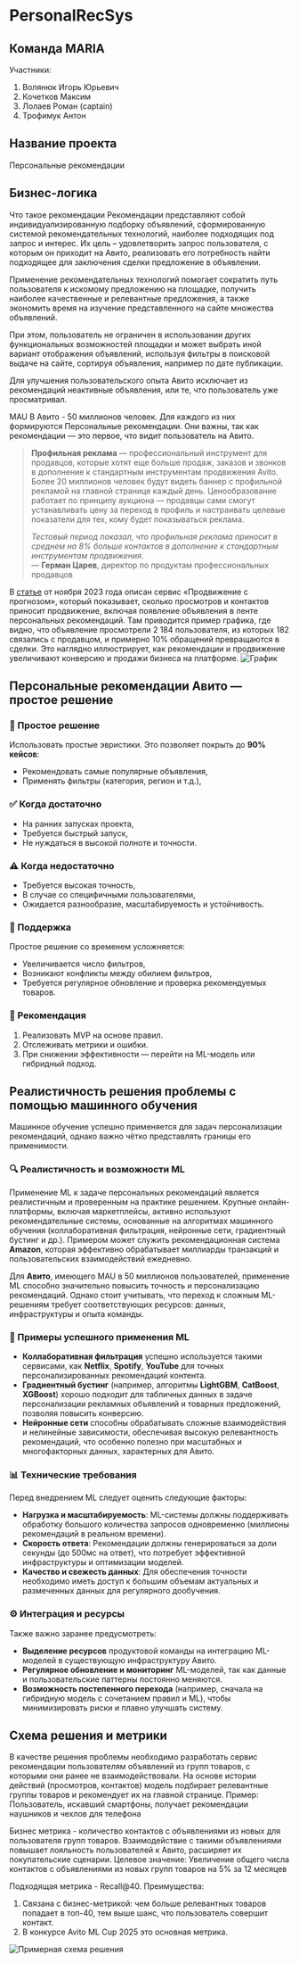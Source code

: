 # PersonalRecSys

## Команда MARIA

Участники:

1. Волянюк Игорь Юрьевич
2. Кочетков Максим
3. Лолаев Роман (captain)
4. Трофимук Антон

## Название проекта

Персональные рекомендации

## Бизнес-логика

Что такое рекомендации
Рекомендации представляют собой индивидуализированную подборку объявлений, сформированную системой рекомендательных технологий, наиболее подходящих под запрос и интерес. Их цель – удовлетворить запрос пользователя, с которым он приходит на Авито, реализовать его потребность найти подходящее для заключения сделки предложение в объявлении.

Применение рекомендательных технологий помогает сократить путь пользователя к искомому предложению на площадке, получить наиболее качественные и релевантные предложения, а также экономить время на изучение представленного на сайте множества объявлений.

При этом, пользователь не ограничен в использовании других функциональных возможностей площадки и может выбрать иной вариант отображения объявлений, используя фильтры в поисковой выдаче на сайте, сортируя объявления, например по дате публикации.

Для улучшения пользовательского опыта Авито исключает из рекомендаций неактивные объявления, или те, что пользователь уже просматривал.

MAU В Авито - 50 миллионов человек. Для каждого из них формируются Персональные рекомендации. Они важны, так как рекомендации — это первое, что видит пользователь на Авито.

> **Профильная реклама** — профессиональный инструмент для продавцов, которые хотят еще больше продаж, заказов и звонков в дополнение к стандартным инструментам продвижения Avito. Более 20 миллионов человек будут видеть баннер с профильной рекламой на главной странице каждый день. Ценообразование работает по принципу аукциона — продавцы сами смогут устанавливать цену за переход в профиль и настраивать целевые показатели для тех, кому будет показываться реклама.  
>  
> _Тестовый период показал, что профильная реклама приносит в среднем на 8% больше контактов в дополнение к стандартным инструментам продвижения._  
> — **Герман Царев**, директор по продуктам профессиональных продавцов

В [статье](https://www.avito.ru/blog/prodvizhenie-s-prognozom-uznayte-kak-poluchat-predskazuemoe-kolichestvo-prosmotrov-na-avito) от ноября 2023 года описан сервис «Продвижение с прогнозом», который показывает, сколько просмотров и контактов приносит продвижение, включая появление объявления в ленте персональных рекомендаций. Там приводится пример графика, где видно, что объявление просмотрели 2 184 пользователя, из которых 182 связались с продавцом, и примерно 10% обращений превращаются в сделки. Это наглядно иллюстрирует, как рекомендации и продвижение увеличивают конверсию и продажи бизнеса на платформе.
![График](source_images\image.png)

## Персональные рекомендации Авито — простое решение

### 🧩 Простое решение
Использовать простые эвристики. Это позволяет покрыть до **90% кейсов**:
- Рекомендовать самые популярные объявления,
- Применять фильтры (категория, регион и т.д.),

### ✅ Когда достаточно
- На ранних запусках проекта,
- Требуется быстрый запуск,
- Не нуждаться в высокой полноте и точности.

### ⚠️ Когда недостаточно
- Требуется высокая точность,
- В случае со специфичными пользователями,
- Ожидается разнообразие, масштабируемость и устойчивость.

### 🔧 Поддержка
Простое решение со временем усложняется:
- Увеличивается число фильтров,
- Возникают конфликты между обилием фильтров,
- Требуется регулярное обновление и проверка рекомендуемых товаров.

### 🧠 Рекомендация
1. Реализовать MVP на основе правил.
2. Отслеживать метрики и ошибки.
3. При снижении эффективности — перейти на ML-модель или гибридный подход.

## Реалистичность решения проблемы с помощью машинного обучения

Машинное обучение успешно применяется для задач персонализации рекомендаций, однако важно чётко представлять границы его применимости.

### 🔍 Реалистичность и возможности ML

Применение ML к задаче персональных рекомендаций является реалистичным и проверенным на практике решением. Крупные онлайн-платформы, включая маркетплейсы, активно используют рекомендательные системы, основанные на алгоритмах машинного обучения (коллаборативная фильтрация, нейронные сети, градиентный бустинг и др.). Примером может служить рекомендационная система **Amazon**, которая эффективно обрабатывает миллиарды транзакций и пользовательских взаимодействий ежедневно.

Для **Авито**, имеющего MAU в 50 миллионов пользователей, применение ML способно значительно повысить точность и персонализацию рекомендаций. Однако стоит учитывать, что переход к сложным ML-решениям требует соответствующих ресурсов: данных, инфраструктуры и опыта команды.

### 📌 Примеры успешного применения ML

- **Коллаборативная фильтрация** успешно используется такими сервисами, как **Netflix**, **Spotify**, **YouTube** для точных персонализированных рекомендаций контента.
- **Градиентный бустинг** (например, алгоритмы **LightGBM**, **CatBoost**, **XGBoost**) хорошо подходит для табличных данных в задаче персонализации рекламных объявлений и товарных предложений, позволяя повысить конверсию.
- **Нейронные сети** способны обрабатывать сложные взаимодействия и нелинейные зависимости, обеспечивая высокую релевантность рекомендаций, что особенно полезно при масштабных и многофакторных данных, характерных для Авито.

### 📊 Технические требования

Перед внедрением ML следует оценить следующие факторы:

- **Нагрузка и масштабируемость**: ML-системы должны поддерживать обработку большого количества запросов одновременно (миллионы рекомендаций в реальном времени).
- **Скорость ответа**: Рекомендации должны генерироваться за доли секунды (до 500мс на ответ), что потребует эффективной инфраструктуры и оптимизации моделей.
- **Качество и свежесть данных**: Для обеспечения точности необходимо иметь доступ к большим объемам актуальных и размеченных данных для регулярного дообучения.

### ⚙️ Интеграция и ресурсы

Также важно заранее предусмотреть:

- **Выделение ресурсов** продуктовой команды на интеграцию ML-моделей в существующую инфраструктуру Авито.
- **Регулярное обновление и мониторинг** ML-моделей, так как данные и пользовательские паттерны постоянно меняются.
- **Возможность постепенного перехода** (например, сначала на гибридную модель с сочетанием правил и ML), чтобы минимизировать риски и плавно улучшать систему.

## Схема решения и метрики
В качестве решения проблемы необходимо разработать сервис рекомендации пользователям объявлений из групп товаров, с которыми они ранее не взаимодействовали.
На основе истории действий (просмотров, контактов) модель подбирает релевантные группы товаров и рекомендует их на главной странице.
Пример: Пользователь, искавший смартфоны, получает рекомендации наушников и чехлов для телефона

Бизнес метрика - количество контактов с объявлениями из новых для пользователя групп товаров.
Взаимодействие с такими объявлениями повышает лояльность пользователей к Авито, расширяет их покупательские сценарии.
Целевое значение: Увеличение общего числа контактов с объявлениями из новых групп товаров на 5% за 12 месяцев

Подходящая метрика - Recall@40. Преимущества:
1. Связана с бизнес-метрикой: чем больше релевантных товаров попадает в топ-40, тем выше шанс, что пользователь совершит контакт.
2. В конкурсе Avito ML Cup 2025 это основная метрика.

![Примерная схема решения](source_images\schema.png)